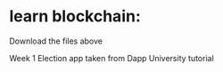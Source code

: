 # learn blockchain:
Download the files above

Week 1
Election app taken from Dapp University tutorial
